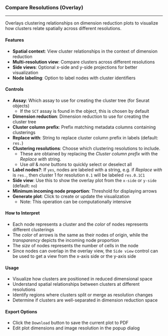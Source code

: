 ### Compare Resolutions (Overlay)
---------------------------------

Overlays clustering relationships on dimension reduction plots to visualize how clusters relate spatially across different resolutions.

#### Features

- **Spatial context**: View cluster relationships in the context of dimension reduction
- **Multi-resolution view**: Compare clusters across different resolutions
- **Side views**: Optional x-side and y-side projections for better visualization
- **Node labeling**: Option to label nodes with cluster identifiers

#### Controls

- **Assay**: Which assay to use for creating the cluster tree (for Seurat objects)
  - If the `SCT` assay is found in the object, this is chosen by default
- **Dimension reduction**: Dimension reduction to use for creating the cluster tree
- **Cluster column prefix**: Prefix matching metadata columns containing clusterings
- **Replace with**: String to replace cluster column prefix in labels (default: `res.`)
- **Clustering resolutions**: Choose which clustering resolutions to include.
  - These are obtained by replacing the *Cluster column prefix* with the *Replace with* string.
  - Use *all* & *none* buttons to quickly select or deselect all
- **Label nodes?**: If `yes`, nodes are labeled with a string, e.g. if *Replace with* is `res.`,
  then cluster 1 for resolution `0.1` will be labeled `res.0.1C1`
- **Side view**: Use this to show the overlay plot from the `x-side` or `y-side` (default: `no`)
- **Minimum incoming node proportion**: Threshold for displaying arrows
- **Generate plot**: Click to create or update the visualization
  - Note: This operation can be computationally intensive

#### How to Interpret

- Each node represents a cluster and the *color* of nodes represents different clusterings
- The *color* of arrows is the same as their nodes of origin, while the *transparency* depicts
  the incoming node proportion
- The *size* of nodes represents the number of cells in the node
- Since nodes can overlap in the overlay view, the `Side view` control can be used to get
  a view from the x-axis side or the y-axis side

#### Usage

- Visualize how clusters are positioned in reduced dimensional space
- Understand spatial relationships between clusters at different resolutions
- Identify regions where clusters split or merge as resolution changes
- Determine if clusters are well-separated in dimension reduction space

#### Export Options

- Click the `Download` button to save the current plot to PDF
- Edit plot dimensions and image resolution in the popup dialog
